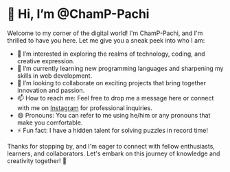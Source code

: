 # 👋 Hi, I’m @ChamP-Pachi

Welcome to my corner of the digital world! I'm ChamP-Pachi, and I'm thrilled to have you here. Let me give you a sneak peek into who I am:

- 👀 I’m interested in exploring the realms of technology, coding, and creative expression.
- 🌱 I’m currently learning new programming languages and sharpening my skills in web development.
- 💞️ I’m looking to collaborate on exciting projects that bring together innovation and passion.
- 📫 How to reach me: Feel free to drop me a message here or connect with me on [Instagram](_c.h.a.m.p_) for professional inquiries.
- 😄 Pronouns: You can refer to me using he/him or any pronouns that make you comfortable.
- ⚡ Fun fact: I have a hidden talent for solving puzzles in record time!

Thanks for stopping by, and I'm eager to connect with fellow enthusiasts, learners, and collaborators. Let's embark on this journey of knowledge and creativity together! 🚀


<!---
ChamP-Pachi/ChamP-Pachi is a ✨ special ✨ repository because its `README.md` (this file) appears on your GitHub profile.
You can click the Preview link to take a look at your changes.
--->
